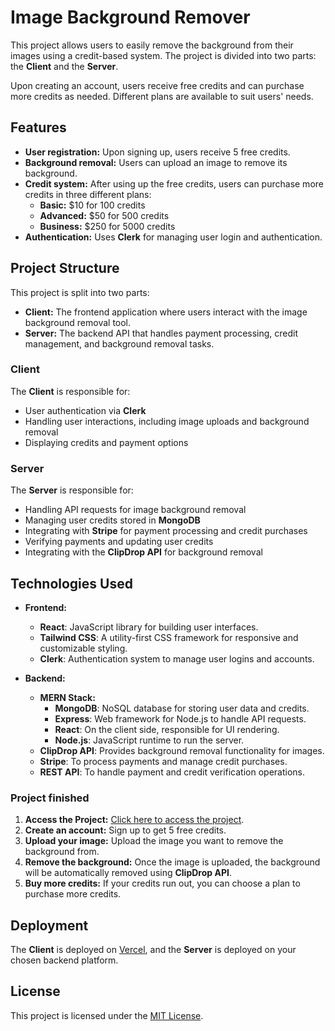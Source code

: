 # Image Background Remover

This project allows users to easily remove the background from their images using a credit-based system. The project is divided into two parts: the **Client** and the **Server**.

Upon creating an account, users receive free credits and can purchase more credits as needed. Different plans are available to suit users' needs.

## Features

- **User registration:** Upon signing up, users receive 5 free credits.
- **Background removal:** Users can upload an image to remove its background.
- **Credit system:** After using up the free credits, users can purchase more credits in three different plans:
  - **Basic:** $10 for 100 credits
  - **Advanced:** $50 for 500 credits
  - **Business:** $250 for 5000 credits
- **Authentication:** Uses **Clerk** for managing user login and authentication.

## Project Structure

This project is split into two parts:

- **Client:** The frontend application where users interact with the image background removal tool.
- **Server:** The backend API that handles payment processing, credit management, and background removal tasks.

### Client

The **Client** is responsible for:
- User authentication via **Clerk**
- Handling user interactions, including image uploads and background removal
- Displaying credits and payment options

### Server

The **Server** is responsible for:
- Handling API requests for image background removal
- Managing user credits stored in **MongoDB**
- Integrating with **Stripe** for payment processing and credit purchases
- Verifying payments and updating user credits
- Integrating with the **ClipDrop API** for background removal

## Technologies Used

- **Frontend:**
  - **React**: JavaScript library for building user interfaces.
  - **Tailwind CSS**: A utility-first CSS framework for responsive and customizable styling.
  - **Clerk**: Authentication system to manage user logins and accounts.

- **Backend:**
  - **MERN Stack:**
    - **MongoDB**: NoSQL database for storing user data and credits.
    - **Express**: Web framework for Node.js to handle API requests.
    - **React**: On the client side, responsible for UI rendering.
    - **Node.js**: JavaScript runtime to run the server.
  - **ClipDrop API**: Provides background removal functionality for images.
  - **Stripe**: To process payments and manage credit purchases.
  - **REST API**: To handle payment and credit verification operations.



### Project finished

1. **Access the Project:** [Click here to access the project](https://bg-removal-jkmd.vercel.app/).
2. **Create an account:** Sign up to get 5 free credits.
3. **Upload your image:** Upload the image you want to remove the background from.
4. **Remove the background:** Once the image is uploaded, the background will be automatically removed using **ClipDrop API**.
5. **Buy more credits:** If your credits run out, you can choose a plan to purchase more credits.

## Deployment

The **Client** is deployed on [Vercel](https://vercel.com/), and the **Server** is deployed on your chosen backend platform.


## License

This project is licensed under the [MIT License](LICENSE).
```

